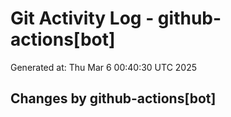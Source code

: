 # Git Activity Log - github-actions[bot]
Generated at: Thu Mar  6 00:40:30 UTC 2025
## Changes by github-actions[bot]
```diff
```

